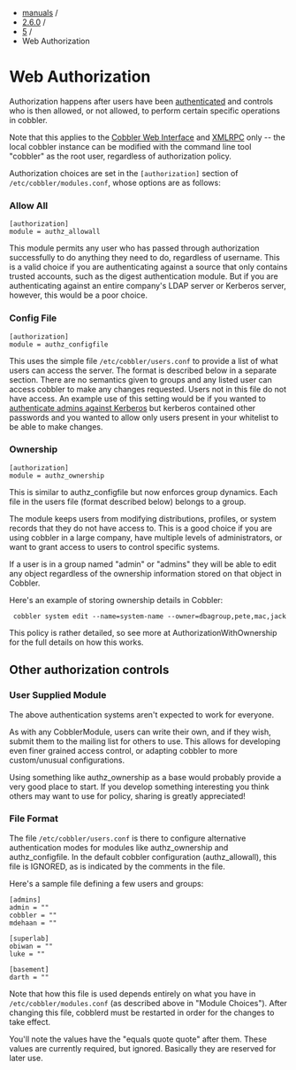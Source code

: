 

<!-- begin content -->

<div id="wrap" class="container">
 <div class="row">
  <div class="span8">
<ul class="breadcrumb"><li><a href="/manuals">manuals</a> <span class="divider">/</span></li><li><a href="/manuals/2.6.0">2.6.0</a> <span class="divider">/</span></li><li><a href="/manuals/2.6.0/5_-_Web_Interface.html">5</a> <span class="divider">/</span></li><li class="active">Web Authorization</li></ul>
   <h1>Web Authorization</h1>
<p>Authorization happens after users have been <a href="Web%20Authentication">authenticated</a> and controls who is then allowed, or not allowed, to perform certain specific operations in cobbler.</p>

<p>Note that this applies to the <a href="Cobbler%20web%20interface">Cobbler Web Interface</a> and <a href="XmlRpc">XMLRPC</a> only -- the local cobbler instance can be modified with the command line tool "cobbler" as the root user, regardless of authorization policy.</p>

<p>Authorization choices are set in the <code>[authorization]</code> section of <code>/etc/cobbler/modules.conf</code>, whose options are as follows:</p>

<h3>Allow All</h3>

<pre><code>[authorization]
module = authz_allowall
</code></pre>

<p>This module permits any user who has passed through authorization successfully to do anything they need to do, regardless of username.  This is a valid choice if you are authenticating against a source that only contains trusted accounts, such as the digest authentication module.  But if you are authenticating against an entire company's LDAP server or Kerberos server, however, this would be a poor choice.</p>

<h3>Config File</h3>

<pre><code>[authorization]
module = authz_configfile
</code></pre>

<p>This uses the simple file <code>/etc/cobbler/users.conf</code> to provide a list of what users can access the server.  The format is described below in a separate section.  There are no
semantics given to groups and any listed user can access cobbler to make any changes requested.  Users not in this file do not have access.  An example use of this setting
would be if you wanted to <a href="Kerberos">authenticate admins against Kerberos</a> but kerberos contained other passwords and you wanted to allow only users
present in your whitelist to be able to make changes.</p>

<h3>Ownership</h3>

<pre><code>[authorization]
module = authz_ownership
</code></pre>

<p>This is similar to authz_configfile but now enforces group dynamics.  Each file in the users file (format described below) belongs to a group.</p>

<p>The module keeps users from modifying distributions, profiles, or system records that they do not have access to.  This is a good choice if you are using cobbler in a large
company, have multiple levels of administrators, or want to grant access to users to control specific systems.</p>

<p>If a user is in a group named "admin" or "admins" they will be able to edit any object regardless of the ownership information stored on that object in Cobbler.</p>

<p>Here's an example of storing ownership details in Cobbler:</p>

<pre><code> cobbler system edit --name=system-name --owner=dbagroup,pete,mac,jack
</code></pre>

<p>This policy is rather detailed, so see more at AuthorizationWithOwnership for the full details on how this works.</p>

<h2>Other authorization controls</h2>

<h3>User Supplied Module</h3>

<p>The above authentication systems aren't expected to work for everyone.</p>

<p>As with any CobblerModule, users can write their own, and if they wish, submit them to the mailing list for others to use.  This allows
for developing even finer grained access control, or adapting cobbler to more custom/unusual configurations.</p>

<p>Using something like authz_ownership as a base would probably provide a very good place to start.  If you develop something interesting
you think others may want to use for policy, sharing is greatly appreciated!</p>

<h3>File Format</h3>

<p>The file <code>/etc/cobbler/users.conf</code> is there to configure alternative authentication modes for modules like authz_ownership and authz_configfile.  In the default cobbler configuration (authz_allowall), this file is IGNORED, as is indicated by the comments in the file.</p>

<p>Here's a sample file defining a few users and groups:</p>

<pre><code>[admins]
admin = ""
cobbler = ""
mdehaan = ""

[superlab]
obiwan = ""
luke = ""

[basement]
darth = ""
</code></pre>

<p>Note that how this file is used depends entirely on what you have in <code>/etc/cobbler/modules.conf</code> (as described above in "Module Choices").   After changing this file, cobblerd must be restarted in order for the changes to take effect.</p>

<p>You'll note the values have the "equals quote quote" after them.  These values are currently required, but ignored.  Basically they are reserved
for later use.</p>
